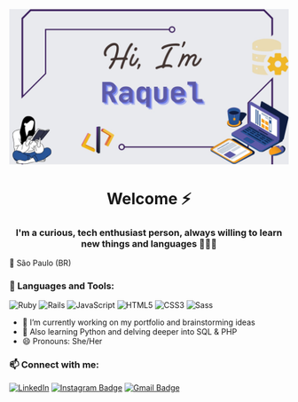 <div align="center"> 
  <img src="https://github.com/raquelsylos/raquelsylos/blob/main/gh_profile_header.jpg?raw=true" alt="Header" width="1000px">

  # Welcome ⚡
  ### I'm a curious, tech enthusiast person, always willing to learn new things and languages 👩🏻‍💻
</div>

 
📍 São Paulo (BR) 

### 🔧 Languages and Tools:
![Ruby](https://img.shields.io/badge/-Ruby-red?style=flat-square&logo=ruby)
![Rails](https://img.shields.io/badge/-Rails-red?style=flat-square&logo=rubyonrails)
![JavaScript](https://img.shields.io/badge/-JavaScript-yellow?style=flat-square&logo=javascript)
![HTML5](https://img.shields.io/badge/-HTML5-orange?style=flat-square&logo=html5)
![CSS3](https://img.shields.io/badge/-CSS3-blue?style=flat-square&logo=css3)
![Sass](https://img.shields.io/badge/-Sass-pink?style=flat-square&logo=sass)

                            
  - 🔭 I’m currently working on my portfolio and brainstorming ideas  
  - 🌱 Also learning Python and delving deeper into SQL & PHP  
  - 😄 Pronouns: She/Her

### 📫 Connect with me:
[![LinkedIn](https://img.shields.io/badge/-LinkedIn-blue?style=flat-square&logo=linkedin)](https://www.linkedin.com/in/raquelbiondi/)
[![Instagram Badge](https://img.shields.io/badge/-Instagram-e4405f?style=flat-square&logo=Instagram&logoColor=white&link=https://www.instagram.com/roshanjayraj/)](https://www.instagram.com/_raquelbiondi/)
[![Gmail Badge](https://img.shields.io/badge/-Gmail-d14836?style=flat-square&logo=Gmail&logoColor=white&link=mail@jayrajroshan1@gmail.com)](mailto:mail@raquelsylos@gmail.com)
